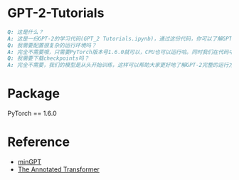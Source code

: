 # GPT-2-Tutorials
```markdown
Q: 这是什么？
A: 这是一份GPT-2的学习代码(GPT_2 Tutorials.ipynb)，通过这份代码，你可以了解GPT模型的构建方法以及训练和推理的过程，我们以加法运算和文本生成为例给出了GPT-2的运行结果。
Q: 我需要配置很复杂的运行环境吗？
A: 完全不需要哦，只需要PyTorch版本号1.6.0就可以，CPU也可以运行哈。同时我们在代码中给出了Colab链接，你可以借助Colab的GPU资源更快地训练模型。
Q: 我需要下载checkpoints吗？
A: 完全不需要，我们的模型是从头开始训练，这样可以帮助大家更好地了解GPT-2完整的运行方式。
```
# Package
PyTorch == 1.6.0
# Reference
* [minGPT](https://github.com/karpathy/minGPT)
* [The Annotated Transformer](https://nlp.seas.harvard.edu/2018/04/03/attention.html)
